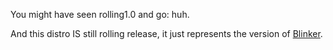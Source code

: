 You might have seen rolling1.0 and go: huh.

And this distro IS still rolling release, it just represents the version of [Blinker](https://github.com/leon8326-nogeese/blinker).